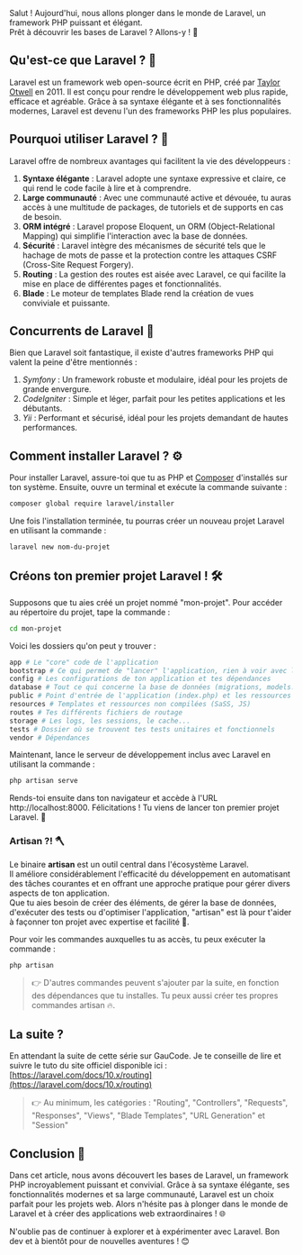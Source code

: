 Salut ! Aujourd'hui, nous allons plonger dans le monde de Laravel, un framework PHP puissant et élégant.  
Prêt à découvrir les bases de Laravel ? Allons-y ! 🎉

## Qu'est-ce que Laravel ? 🤔

Laravel est un framework web open-source écrit en PHP, créé par [Taylor Otwell](https://twitter.com/taylorotwell) en 2011. Il est conçu pour rendre le développement web plus rapide, efficace et agréable. Grâce à sa syntaxe élégante et à ses fonctionnalités modernes, Laravel est devenu l'un des frameworks PHP les plus populaires.

## Pourquoi utiliser Laravel ? 🌟

Laravel offre de nombreux avantages qui facilitent la vie des développeurs :

1. **Syntaxe élégante** : Laravel adopte une syntaxe expressive et claire, ce qui rend le code facile à lire et à comprendre.
2. **Large communauté** : Avec une communauté active et dévouée, tu auras accès à une multitude de packages, de tutoriels et de supports en cas de besoin.
3. **ORM intégré** : Laravel propose Eloquent, un ORM (Object-Relational Mapping) qui simplifie l'interaction avec la base de données.
4. **Sécurité** : Laravel intègre des mécanismes de sécurité tels que le hachage de mots de passe et la protection contre les attaques CSRF (Cross-Site Request Forgery).
5. **Routing** : La gestion des routes est aisée avec Laravel, ce qui facilite la mise en place de différentes pages et fonctionnalités.
6. **Blade** : Le moteur de templates Blade rend la création de vues conviviale et puissante.

## Concurrents de Laravel 🏁

Bien que Laravel soit fantastique, il existe d'autres frameworks PHP qui valent la peine d'être mentionnés :

1. _Symfony_ : Un framework robuste et modulaire, idéal pour les projets de grande envergure.
2. _CodeIgniter_ : Simple et léger, parfait pour les petites applications et les débutants.
3. _Yii_ : Performant et sécurisé, idéal pour les projets demandant de hautes performances.

## Comment installer Laravel ? ⚙️

Pour installer Laravel, assure-toi que tu as PHP et [Composer](https://getcomposer.org/doc/00-intro.md) d'installés sur ton système. Ensuite, ouvre un terminal et exécute la commande suivante :
```bash
composer global require laravel/installer
```

Une fois l'installation terminée, tu pourras créer un nouveau projet Laravel en utilisant la commande :
```bash
laravel new nom-du-projet
```

## Créons ton premier projet Laravel ! 🛠️

Supposons que tu aies créé un projet nommé "mon-projet". Pour accéder au répertoire du projet, tape la commande :
```bash
cd mon-projet
```

Voici les dossiers qu'on peut y trouver : 
```bash
app # Le "core" code de l'application
bootstrap # Ce qui permet de "lancer" l'application, rien à voir avec le framework CSS du même nom
config # Les configurations de ton application et tes dépendances
database # Tout ce qui concerne la base de données (migrations, models...)
public # Point d'entrée de l'application (index.php) et les ressources compilées (CSS, JS)
resources # Templates et ressources non compilées (SaSS, JS)
routes # Tes différents fichiers de routage
storage # Les logs, les sessions, le cache...
tests # Dossier où se trouvent tes tests unitaires et fonctionnels
vendor # Dépendances
```

Maintenant, lance le serveur de développement inclus avec Laravel en utilisant la commande :
```bash
php artisan serve
```

Rends-toi ensuite dans ton navigateur et accède à l'URL http://localhost:8000. Félicitations ! Tu viens de lancer ton premier projet Laravel. 🎈

### Artisan ?! 🪓

Le binaire **artisan** est un outil central dans l'écosystème Laravel.  
Il améliore considérablement l'efficacité du développement en automatisant des tâches courantes et en offrant une approche pratique pour gérer divers aspects de ton application.  
Que tu aies besoin de créer des éléments, de gérer la base de données, d'exécuter des tests ou d'optimiser l'application, "artisan" est là pour t'aider à façonner ton projet avec expertise et facilité 🚀. 

Pour voir les commandes auxquelles tu as accès, tu peux exécuter la commande :
```bash
php artisan
```

> 👉 D'autres commandes peuvent s'ajouter par la suite, en fonction des dépendances que tu installes. Tu peux aussi créer tes propres commandes artisan 🔥.

## La suite ?
En attendant la suite de cette série sur GauCode. Je te conseille de lire et suivre le tuto du site officiel disponible ici : [https://laravel.com/docs/10.x/routing](https://laravel.com/docs/10.x/routing)

> 👉 Au minimum, les catégories : "Routing", "Controllers", "Requests", "Responses", "Views", "Blade Templates", "URL Generation" et "Session" 

## Conclusion 🎊

Dans cet article, nous avons découvert les bases de Laravel, un framework PHP incroyablement puissant et convivial. Grâce à sa syntaxe élégante, ses fonctionnalités modernes et sa large communauté, Laravel est un choix parfait pour les projets web. Alors n'hésite pas à plonger dans le monde de Laravel et à créer des applications web extraordinaires ! 🌐

N'oublie pas de continuer à explorer et à expérimenter avec Laravel. Bon dev et à bientôt pour de nouvelles aventures ! 😊